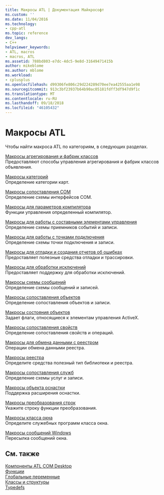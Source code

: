 ```yaml
---
title: Макросы ATL | Документация Майкрософт
ms.custom: ''
ms.date: 11/04/2016
ms.technology:
- cpp-atl
ms.topic: reference
dev_langs:
- C++
helpviewer_keywords:
- ATL, macros
- macros, ATL
ms.assetid: 788bd803-e7dc-4dc5-9e8d-31649471415b
author: mikeblome
ms.author: mblome
ms.workload:
- cplusplus
ms.openlocfilehash: d99306fe806c29d224289d70ee7ea42555aa1e98
ms.sourcegitcommit: 913c3bf23937b64b90ac05181fdff3df947d9f1c
ms.translationtype: MT
ms.contentlocale: ru-RU
ms.lasthandoff: 09/18/2018
ms.locfileid: "46105432"
---
```

# <a name="atl-macros"></a>Макросы ATL

Чтобы найти макроса ATL по категориям, в следующих разделах.

[Макросы агрегирования и фабрик классов](../../atl/reference/aggregation-and-class-factory-macros.md)<br/>
Предоставляют способы управления агрегирования и фабрик классов объявления.

[Макросы категорий](../../atl/reference/category-macros.md)<br/>
Определение категории карт.

[Макросы сопоставления COM](../../atl/reference/com-map-macros.md)<br/>
Определение схемы интерфейсов COM.

[Макросы для параметров компилятора](../../atl/reference/compiler-options-macros.md)<br/>
Функции управления определенный компилятор.

[Макросы для работы с составными элементами управления](../../atl/reference/composite-control-macros.md)<br/>
Определение схемы приемников событий и записи.

[Макросы для работы с точками подключения](../../atl/reference/connection-point-macros.md)<br/>
Определение схемы точки подключения и записи.

[Макросы для отладки и создания отчетов об ошибках](../../atl/reference/debugging-and-error-reporting-macros.md)<br/>
Предоставляет полезные средства отладки и трассировки.

[Макросы для обработки исключений](../../atl/reference/exception-handling-macros.md)<br/>
Предоставляет поддержку для обработки исключений.

[Макросы схемы сообщений](../../atl/reference/message-map-macros-atl.md)<br/>
Определение схемы сообщений и записей.

[Макросы сопоставления объектов](../../atl/reference/object-map-macros.md)<br/>
Определение сопоставления объектов и записи.

[Макросы состояния объектов](../../atl/reference/object-status-macros.md)<br/>
Задает флаги, относящиеся к элементам управления ActiveX.

[Макросы сопоставления свойств](../../atl/reference/property-map-macros.md)<br/>
Определение сопоставления свойств и операций.

[Макросы для обмена данными с реестром](../../atl/reference/registry-data-exchange-macros.md)<br/>
Операции обмена данными реестра.

[Макросы реестра](../../atl/reference/registry-macros.md)<br/>
Определите средства полезный тип библиотеки и реестра.

[Макросы сопоставления служб](../../atl/reference/service-map-macros.md)<br/>
Определение схемы услуг и записи.

[Макросы объекта оснастки](../../atl/reference/snap-in-object-macros.md)<br/>
Поддержка расширения оснастки.

[Макросы преобразования строк](string-conversion-macros.md)<br/>
Укажите строку функции преобразования.

[Макросы класса окна](../../atl/reference/window-class-macros.md)<br/>
Определите служебных программ класса окна.

[Макросы сообщений Windows](../../atl/reference/windows-messages-macros.md)<br/>
Пересылка сообщений окна.

## <a name="see-also"></a>См. также

[Компоненты ATL COM Desktop](../../atl/atl-com-desktop-components.md)<br/>
[Функции](../../atl/reference/atl-functions.md)<br/>
[Глобальные переменные](../../atl/reference/atl-global-variables.md)<br/>
[Классы и структуры](../../atl/reference/atl-classes.md)<br/>
[Typedefs](../../atl/reference/atl-typedefs.md)   

